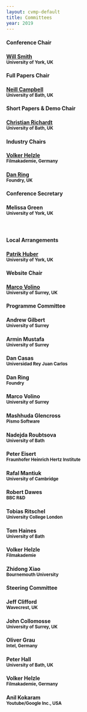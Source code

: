 ```yaml
---
layout: cvmp-default
title: Committees
year: 2019
---
```


<div class="col-12 col-sm-12 col-lg-12">

<div class="col-4 col-sm-6 col-lg-4">
    <div class="panel panel-default">
        <div class="panel-heading">
            <h4 class="panel-title">Conference Chair</h4>
        </div>
        <div class="panel-body">
            <h4><a href="https://www-users.cs.york.ac.uk/wsmith/" target="_blank">Will Smith</a><br><small>University of York, UK</small></h4>
        </div>
    </div>
</div>

<div class="col-8 col-sm-6 col-lg-4">
    <div class="panel panel-default">
        <div class="panel-heading">
            <h4 class="panel-title">Full Papers Chair</h4>
        </div>
        <div class="panel-body">
            <h4><a href="http://cs.bath.ac.uk/~nc537/" target="_blank">Neill Campbell</a><br><small>University of Bath, UK</small></h4>
        </div>
    </div>
</div>

<div class="col-8 col-sm-6 col-lg-4">
    <div class="panel panel-default">
        <div class="panel-heading">
            <h4 class="panel-title">Short Papers &amp; Demo Chair</h4>
        </div>
        <div class="panel-body">
                    <h4><a href="https://richardt.name" target="_blank">Christian Richardt</a><br><small>University of Bath, UK</small></h4>
        </div>
    </div>
</div>

<div class="col-8 col-sm-6 col-lg-4">
    <div class="panel panel-default">
        <div class="panel-heading">
            <h4 class="panel-title">Industry Chairs</h4>
        </div>
        <div class="panel-body">
            <h4><a href="https://www.linkedin.com/in/volker-helzle/" target="_blank">Volker Helzle</a><br><small>Filmakademie, Germany</small></h4>
            <h4><a href="https://www.linkedin.com/in/ringdk" target="_blank">Dan Ring</a><br><small>Foundry, UK</small></h4>
        </div>
    </div>
</div>


<div class="col-8 col-sm-6 col-lg-4">
    <div class="panel panel-default">
        <div class="panel-heading">
            <h4 class="panel-title">Conference Secretary</h4>
        </div>
        <div class="panel-body">
            <h4>Melissa Green<br><small>University of York, UK</small></h4> <br/>
        </div>
    </div>
</div> 

<div class="col-8 col-sm-6 col-lg-4">
    <div class="panel panel-default">
        <div class="panel-heading">
            <h4 class="panel-title">Local Arrangements</h4>
        </div>
        <div class="panel-body">
            <h4><a href="https://www.patrikhuber.ch/" target="_blank">Patrik Huber</a><br><small>University of York, UK</small></h4>
        </div>
    </div>
</div>

<div class="col-8 col-sm-6 col-lg-4">
    <div class="panel panel-default">
        <div class="panel-heading">
            <h4 class="panel-title">Website Chair</h4>
        </div>
        <div class="panel-body">
            <h4><a href="https://marcovolino.github.io" target="_blank">Marco Volino</a><br><small>University of Surrey, UK</small></h4>
        </div>
    </div>
</div>

</div>

<!-- <h2>Programme Committee</h2> -->
<div class="col-12 col-sm-12 col-lg-12">
    <div class="panel panel-default">
        <div class="panel-heading">
            <h4 class="panel-title">Programme Committee</h4>
        </div>
        <div class="panel-body">
            <div class="col-4 col-sm-4 col-lg-4">
                <h4>Andrew Gilbert<br><small>University of Surrey</small></h4>
                <h4>Armin Mustafa<br><small>University of Surrey</small></h4>
                <h4>Dan Casas<br><small> Universidad Rey Juan Carlos</small></h4>
                <h4>Dan Ring<br><small>Foundry</small></h4>
                <h4>Marco Volino<br><small>University of Surrey</small></h4>
            </div>
            <div class="col-4 col-sm-4 col-lg-4">
                 <h4>Mashhuda Glencross<br><small>Pismo Software</small></h4>
                 <h4>Nadejda Roubtsova<br><small>University of Bath</small></h4>
                 <h4>Peter Eisert<br><small>Fraunhofer Heinrich Hertz Institute</small></h4>
                <h4>Rafal Mantiuk<br><small>University of Cambridge</small></h4>
                <h4>Robert  Dawes  <br><small>BBC R&D</small></h4>
            </div>
            <div class="col-4 col-sm-4 col-lg-4">
                <h4>Tobias Ritschel<br><small>University College London</small></h4>
                <h4>Tom Haines<br><small>University of Bath</small></h4>
                <h4>Volker Helzle<br><small>Filmakademie</small></h4>
                <h4>Zhidong Xiao<br><small>Bournemouth University</small></h4>
            </div>
        </div>
    </div>
</div>

<div class="col-12 col-sm-12 col-lg-12">
    <div class="panel panel-default">
        <div class="panel-heading">
            <h4 class="panel-title">Steering Committee</h4>
        </div>
        <div class="panel-body">
            <div class="col-4 col-sm-4 col-lg-4">
                <h4>Jeff Clifford<br><small>Wavecrest, UK</small></h4>
                <h4>John Collomosse<br><small>University of Surrey, UK</small></h4>
            </div>
            <div class="col-4 col-sm-4 col-lg-4">
                <h4>Oliver Grau<br><small>Intel, Germany</small></h4>
                <h4>Peter Hall<br><small>University of Bath, UK</small></h4>
            </div>
            <div class="col-4 col-sm-4 col-lg-4">
                <h4>Volker Helzle<br><small>Filmakademie, Germany</small></h4>
                <h4>Anil Kokaram<br><small>Youtube/Google Inc., USA</small></h4>
            </div>
        </div>
    </div>
</div>


